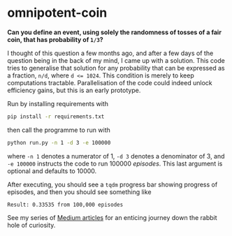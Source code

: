# omnipotent-coin

__Can you define an event, using solely the randomness of tosses of a fair coin, that has probability of `1/3`?__

I thought of this question a few months ago, and after a few days of the question being in the back of my mind, I came up with a solution. This code tries to generalise that solution for any probability that can be expressed as a fraction, `n/d`, where `d <= 1024`. This condition is merely to keep computations tractable. Parallelisation of the code could indeed unlock efficiency gains, but this is an early prototype.

Run by installing requirements with
```bash
pip install -r requirements.txt
```
then call the programme to run with
```bash
python run.py -n 1 -d 3 -e 100000
```
where `-n 1` denotes a numerator of 1, `-d 3` denotes a denominator of 3, and `-e 100000` instructs the code to run 100000 _episodes_. This last argument is optional and defaults to 10000.

After executing, you should see a `tqdm` progress bar showing progress of episodes, and then you should see something like
```
Result: 0.33535 from 100,000 episodes
```

See my series of [Medium articles](https://medium.com/@joshcooper_70843) for an enticing journey down the rabbit hole of curiosity.
